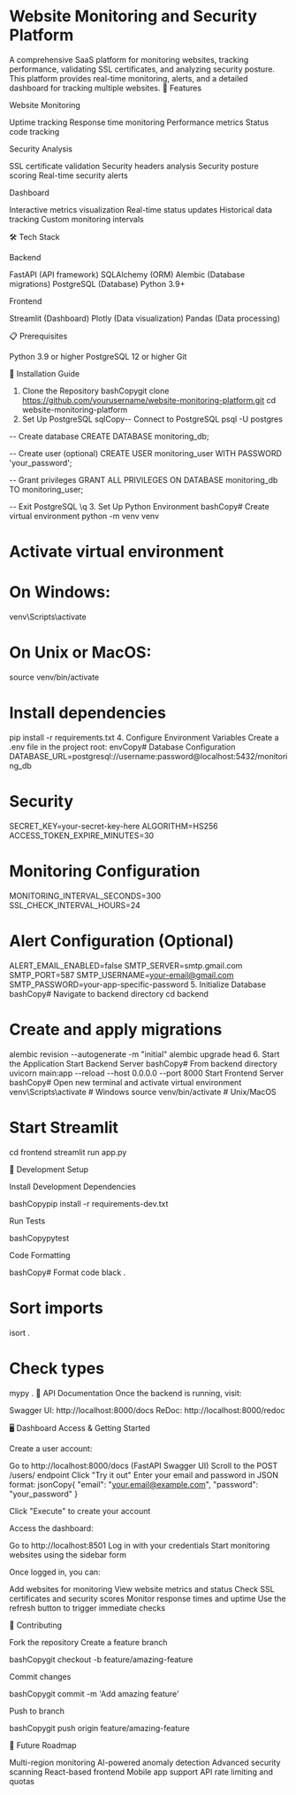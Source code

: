 # Website Monitoring and Security Platform

A comprehensive SaaS platform for monitoring websites, tracking performance, validating SSL certificates, and analyzing security posture. This platform provides real-time monitoring, alerts, and a detailed dashboard for tracking multiple websites.
🌟 Features

Website Monitoring

Uptime tracking
Response time monitoring
Performance metrics
Status code tracking


Security Analysis

SSL certificate validation
Security headers analysis
Security posture scoring
Real-time security alerts


Dashboard

Interactive metrics visualization
Real-time status updates
Historical data tracking
Custom monitoring intervals



🛠️ Tech Stack

Backend

FastAPI (API framework)
SQLAlchemy (ORM)
Alembic (Database migrations)
PostgreSQL (Database)
Python 3.9+


Frontend

Streamlit (Dashboard)
Plotly (Data visualization)
Pandas (Data processing)



📋 Prerequisites

Python 3.9 or higher
PostgreSQL 12 or higher
Git

🚀 Installation Guide
1. Clone the Repository
bashCopygit clone https://github.com/yourusername/website-monitoring-platform.git
cd website-monitoring-platform
2. Set Up PostgreSQL
sqlCopy-- Connect to PostgreSQL
psql -U postgres

-- Create database
CREATE DATABASE monitoring_db;

-- Create user (optional)
CREATE USER monitoring_user WITH PASSWORD 'your_password';

-- Grant privileges
GRANT ALL PRIVILEGES ON DATABASE monitoring_db TO monitoring_user;

-- Exit PostgreSQL
\q
3. Set Up Python Environment
bashCopy# Create virtual environment
python -m venv venv

# Activate virtual environment
# On Windows:
venv\Scripts\activate
# On Unix or MacOS:
source venv/bin/activate

# Install dependencies
pip install -r requirements.txt
4. Configure Environment Variables
Create a .env file in the project root:
envCopy# Database Configuration
DATABASE_URL=postgresql://username:password@localhost:5432/monitoring_db

# Security
SECRET_KEY=your-secret-key-here
ALGORITHM=HS256
ACCESS_TOKEN_EXPIRE_MINUTES=30

# Monitoring Configuration
MONITORING_INTERVAL_SECONDS=300
SSL_CHECK_INTERVAL_HOURS=24

# Alert Configuration (Optional)
ALERT_EMAIL_ENABLED=false
SMTP_SERVER=smtp.gmail.com
SMTP_PORT=587
SMTP_USERNAME=your-email@gmail.com
SMTP_PASSWORD=your-app-specific-password
5. Initialize Database
bashCopy# Navigate to backend directory
cd backend

# Create and apply migrations
alembic revision --autogenerate -m "initial"
alembic upgrade head
6. Start the Application
Start Backend Server
bashCopy# From backend directory
uvicorn main:app --reload --host 0.0.0.0 --port 8000
Start Frontend Server
bashCopy# Open new terminal and activate virtual environment
venv\Scripts\activate  # Windows
source venv/bin/activate  # Unix/MacOS

# Start Streamlit
cd frontend
streamlit run app.py

🔧 Development Setup

Install Development Dependencies

bashCopypip install -r requirements-dev.txt

Run Tests

bashCopypytest

Code Formatting

bashCopy# Format code
black .

# Sort imports
isort .

# Check types
mypy .
📝 API Documentation
Once the backend is running, visit:

Swagger UI: http://localhost:8000/docs
ReDoc: http://localhost:8000/redoc

🖥️ Dashboard Access & Getting Started

Create a user account:

Go to http://localhost:8000/docs (FastAPI Swagger UI)
Scroll to the POST /users/ endpoint
Click "Try it out"
Enter your email and password in JSON format:
jsonCopy{
  "email": "your.email@example.com",
  "password": "your_password"
}

Click "Execute" to create your account


Access the dashboard:

Go to http://localhost:8501
Log in with your credentials
Start monitoring websites using the sidebar form


Once logged in, you can:

Add websites for monitoring
View website metrics and status
Check SSL certificates and security scores
Monitor response times and uptime
Use the refresh button to trigger immediate checks

🤝 Contributing

Fork the repository
Create a feature branch

bashCopygit checkout -b feature/amazing-feature

Commit changes

bashCopygit commit -m 'Add amazing feature'

Push to branch

bashCopygit push origin feature/amazing-feature


🌱 Future Roadmap

Multi-region monitoring
AI-powered anomaly detection
Advanced security scanning
React-based frontend
Mobile app support
API rate limiting and quotas
